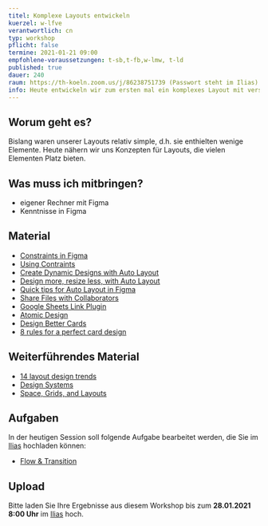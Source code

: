 ```yaml
---
titel: Komplexe Layouts entwickeln
kuerzel: w-lfve
verantwortlich: cn
typ: workshop
pflicht: false
termine: 2021-01-21 09:00
empfohlene-voraussetzungen: t-sb,t-fb,w-lmw, t-ld
published: true
dauer: 240
raum: https://th-koeln.zoom.us/j/86238751739 (Passwort steht im Ilias)|https://th-koeln.zoom.us/j/86238751739
info: Heute entwickeln wir zum ersten mal ein komplexes Layout mit verschiedenen Layout Bausteinen.
---
```


## Worum geht es?
Bislang waren unserer Layouts relativ simple, d.h. sie enthielten wenige Elemente. Heute nähern wir uns Konzepten für Layouts, die vielen Elementen Platz bieten. 

## Was muss ich mitbringen?
- eigener Rechner mit Figma
- Kenntnisse in Figma

## Material
- [Constraints in Figma](https://medium.com/@csmnng/constraints-in-figma-ae0032f04dc3)
- [Using Contraints](https://help.figma.com/article/54-constraints)
- [Create Dynamic Designs with Auto Layout](https://help.figma.com/article/453-auto-layout)
- [Design more, resize less, with Auto Layout](https://www.figma.com/blog/announcing-auto-layout/)
- [Quick tips for Auto Layout in Figma](https://uxdesign.cc/quick-tips-for-auto-layout-in-figma-411c639a51b0)
- [Share Files with Collaborators](https://help.figma.com/article/385-share-files)
- [Google Sheets Link Plugin](https://www.figma.com/proto/VtXf9HikcehWB7FJrJmApl/Google-Sheets-Sync-%E2%80%93-Documentation?scaling=min-zoom&node-id=3%3A2)
- [Atomic Design](http://atomicdesign.bradfrost.com/table-of-contents/)
- [Design Better Cards](https://uxdesign.cc/design-better-cards-c0d12ab581c4)
- [8 rules for a perfect card design](https://uxdesign.cc/8-rules-for-perfect-card-design-4fb7eef32e09)

## Weiterführendes Material
- [14 layout design trends](https://webflow.com/blog/layout-design)
- [Design Systems](https://www.designsystems.com/)
- [Space, Grids, and Layouts](https://www.designsystems.com/space-grids-and-layouts/)

## Aufgaben
In der heutigen Session soll folgende Aufgabe bearbeitet werden, die Sie im [Ilias](https://ilias.th-koeln.de/goto.php?target=exc_1422052&client_id=ILIAS_FH_Koeln) hochladen können:
- [Flow & Transition](/mi-bachelor-screendesign/assignments/workshop-008-complex-layouts/)

## Upload
Bitte laden Sie Ihre Ergebnisse aus diesem Workshop bis zum **28.01.2021 8:00 Uhr** im [Ilias](https://ilias.th-koeln.de/goto.php?target=exc_1422052&client_id=ILIAS_FH_Koeln) hoch.

<!--
## Sie haben keinen Rechner?
Kein Problem, denn wir haben welche. Allerdings nur Macs. Uuuuuhh. Wenn Sie einen brauchen, bitte rechtzeitig an Volker Schaefer wenden. Unsere Rechner können nur für die Workshops und Trainings ausgeliehen werden. Im MI Pool stehen aber immer Rechner für Sie bereit.
-->